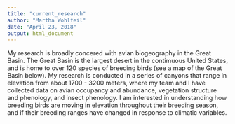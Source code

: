 ```yaml
---
title: "current_research"
author: "Martha Wohlfeil"
date: "April 23, 2018"
output: html_document
---
```


My research is broadly concered with avian biogeography in the Great Basin.  The Great Basin is the largest desert in the contimuous United States, and is home to over 120 species of breeding birds (see a map of the Great Basin below).  My research is conducted in a series of canyons that range in elevation from about 1700 - 3200 meters, where my team and I have collected data on avian occupancy and abundance, vegetation structure and phenology, and insect phenology. I am interested in understanding how breeding birds are moving in elevation throughout their breeding season, and if their breeding ranges have changed in response to climatic variables.